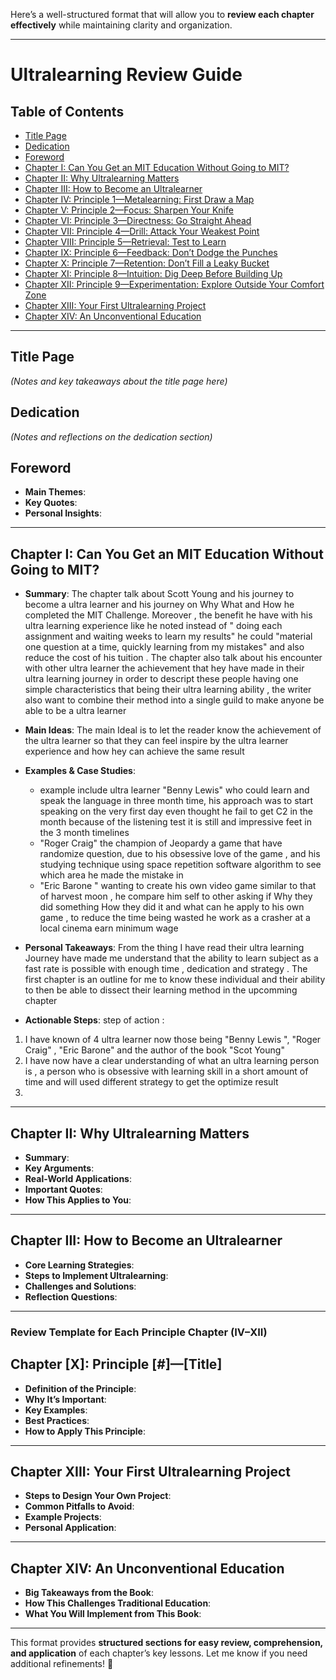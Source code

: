 Here’s a well-structured format that will allow you to **review each chapter effectively** while maintaining clarity and organization.

---

# **Ultralearning Review Guide**

## **Table of Contents**

- [Title Page](https://chatgpt.com/c/67a8ecc5-5e00-8000-a3df-7447faf08137#title-page)
- [Dedication](https://chatgpt.com/c/67a8ecc5-5e00-8000-a3df-7447faf08137#dedication)
- [Foreword](https://chatgpt.com/c/67a8ecc5-5e00-8000-a3df-7447faf08137#foreword)
- [Chapter I: Can You Get an MIT Education Without Going to MIT?](https://chatgpt.com/c/67a8ecc5-5e00-8000-a3df-7447faf08137#chapter-i-can-you-get-an-mit-education-without-going-to-mit)
- [Chapter II: Why Ultralearning Matters](https://chatgpt.com/c/67a8ecc5-5e00-8000-a3df-7447faf08137#chapter-ii-why-ultralearning-matters)
- [Chapter III: How to Become an Ultralearner](https://chatgpt.com/c/67a8ecc5-5e00-8000-a3df-7447faf08137#chapter-iii-how-to-become-an-ultralearner)
- [Chapter IV: Principle 1—Metalearning: First Draw a Map](https://chatgpt.com/c/67a8ecc5-5e00-8000-a3df-7447faf08137#chapter-iv-principle-1-metalearning-first-draw-a-map)
- [Chapter V: Principle 2—Focus: Sharpen Your Knife](https://chatgpt.com/c/67a8ecc5-5e00-8000-a3df-7447faf08137#chapter-v-principle-2-focus-sharpen-your-knife)
- [Chapter VI: Principle 3—Directness: Go Straight Ahead](https://chatgpt.com/c/67a8ecc5-5e00-8000-a3df-7447faf08137#chapter-vi-principle-3-directness-go-straight-ahead)
- [Chapter VII: Principle 4—Drill: Attack Your Weakest Point](https://chatgpt.com/c/67a8ecc5-5e00-8000-a3df-7447faf08137#chapter-vii-principle-4-drill-attack-your-weakest-point)
- [Chapter VIII: Principle 5—Retrieval: Test to Learn](https://chatgpt.com/c/67a8ecc5-5e00-8000-a3df-7447faf08137#chapter-viii-principle-5-retrieval-test-to-learn)
- [Chapter IX: Principle 6—Feedback: Don’t Dodge the Punches](https://chatgpt.com/c/67a8ecc5-5e00-8000-a3df-7447faf08137#chapter-ix-principle-6-feedback-dont-dodge-the-punches)
- [Chapter X: Principle 7—Retention: Don’t Fill a Leaky Bucket](https://chatgpt.com/c/67a8ecc5-5e00-8000-a3df-7447faf08137#chapter-x-principle-7-retention-dont-fill-a-leaky-bucket)
- [Chapter XI: Principle 8—Intuition: Dig Deep Before Building Up](https://chatgpt.com/c/67a8ecc5-5e00-8000-a3df-7447faf08137#chapter-xi-principle-8-intuition-dig-deep-before-building-up)
- [Chapter XII: Principle 9—Experimentation: Explore Outside Your Comfort Zone](https://chatgpt.com/c/67a8ecc5-5e00-8000-a3df-7447faf08137#chapter-xii-principle-9-experimentation-explore-outside-your-comfort-zone)
- [Chapter XIII: Your First Ultralearning Project](https://chatgpt.com/c/67a8ecc5-5e00-8000-a3df-7447faf08137#chapter-xiii-your-first-ultralearning-project)
- [Chapter XIV: An Unconventional Education](https://chatgpt.com/c/67a8ecc5-5e00-8000-a3df-7447faf08137#chapter-xiv-an-unconventional-education)

---

## **Title Page**

_(Notes and key takeaways about the title page here)_

## **Dedication**

_(Notes and reflections on the dedication section)_

## **Foreword**

- **Main Themes**:
- **Key Quotes**:
- **Personal Insights**:

---

## **Chapter I: Can You Get an MIT Education Without Going to MIT?**

- **Summary**: 
The chapter talk about Scott Young and his journey to become a ultra learner and his journey on Why What and How he completed the  MIT Challenge. Moreover , the benefit he have with his ultra learning experience  like he noted  instead of  " doing each assignment and waiting weeks to learn my results" he could "material one question at a time, quickly learning from my mistakes" and also reduce the cost of his tuition . The chapter also talk about his encounter with other ultra learner the achievement    that hey have made in their ultra learning journey in order to descript these people having one simple   characteristics   that being their ultra learning ability , the  writer also want to combine their method into a single guild to make anyone be able to be a ultra learner 
- **Main Ideas**: The main Ideal is to let the reader know the achievement of the ultra learner so that they can feel inspire by the ultra learner experience and how hey can achieve the same result 
- **Examples & Case Studies**: 
	- example include ultra learner "Benny Lewis" who could learn and speak the language in three month time,  his approach was to start speaking on the very first day  even thought he fail to get  C2 in the month because of the listening test  it is still and impressive feet in the 3 month timelines  
	- "Roger  Craig" the champion of  Jeopardy a game that have randomize question, due to his obsessive love of the game , and his studying technique using space repetition  software algorithm to see which area he made the mistake in 
	- "Eric Barone " wanting to create  his own video game similar to that of harvest moon , he compare him self to other asking if Why they did something How they did it and what can he apply to his own game , to reduce the time being wasted he work  as  a crasher at a local cinema earn minimum wage   

- **Personal Takeaways**:
From the thing I have read their ultra learning Journey have made me understand that the ability to learn subject as a fast rate is possible with enough time  , dedication and strategy . The first chapter is an outline for me to know these individual  and their ability to then be  able to dissect their learning method in the upcomming chapter 
- **Actionable Steps**:
step of action : 
1. I have known of 4 ultra learner now those being "Benny Lewis ", "Roger Craig" ,  "Eric Barone" and the author of the book "Scot Young" 
2. I have now have a clear understanding of what an ultra learning person is , a person who is obsessive with learning skill in a short amount of time and will used different strategy to get the optimize result 
3. 
---

## **Chapter II: Why Ultralearning Matters**

- **Summary**:
- **Key Arguments**:
- **Real-World Applications**:
- **Important Quotes**:
- **How This Applies to You**:

---

## **Chapter III: How to Become an Ultralearner**

- **Core Learning Strategies**:
- **Steps to Implement Ultralearning**:
- **Challenges and Solutions**:
- **Reflection Questions**:

---

### **Review Template for Each Principle Chapter (IV–XII)**

## **Chapter [X]: Principle [#]—[Title]**

- **Definition of the Principle**:
- **Why It’s Important**:
- **Key Examples**:
- **Best Practices**:
- **How to Apply This Principle**:

---

## **Chapter XIII: Your First Ultralearning Project**

- **Steps to Design Your Own Project**:
- **Common Pitfalls to Avoid**:
- **Example Projects**:
- **Personal Application**:

---

## **Chapter XIV: An Unconventional Education**

- **Big Takeaways from the Book**:
- **How This Challenges Traditional Education**:
- **What You Will Implement from This Book**:

---

This format provides **structured sections for easy review, comprehension, and application** of each chapter’s key lessons. Let me know if you need additional refinements! 🚀